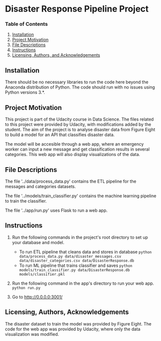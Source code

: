 # Disaster Response Pipeline Project

### Table of Contents 
1. [Installation](#installation)
2. [Project Motivation](#motivation)
3. [File Descriptions](#files)
4. [Instructions](#instructions)
5. [Licensing, Authors, and Acknowledgements](#licensing)

## Installation<a name="installation"></a>

There should be no necessary libraries to run the code here beyond the Anaconda distribution of Python. The code should run with no issues using Python versions 3.*.

## Project Motivation<a name="motivation"></a>

This project is part of the Udacity course in Data Science. The files related to this project were provided by Udacity, with modifications added by the student. The aim of the project is to analyse disaster data from Figure Eight to build a model for an API that classifies disaster data.

The model will be accesible through a web app, where an emergency worker can input a new message and get classification results in several categories. This web app will also display visualizations of the data.

## File Descriptions<a name="files"></a>

The file '../data/process_data.py' contains the ETL pipeline for the messages and categories datasets.

The file '../models/train_classifier.py' contains the machine learning pipeline to train the classifier.

The file '../app/run.py' uses Flask to run a web app.

## Instructions<a name="instructions"></a>
1. Run the following commands in the project's root directory to set up your database and model.

    - To run ETL pipeline that cleans data and stores in database
        `python data/process_data.py data/disaster_messages.csv data/disaster_categories.csv data/DisasterResponse.db`
    - To run ML pipeline that trains classifier and saves
        `python models/train_classifier.py data/DisasterResponse.db models/classifier.pkl`

2. Run the following command in the app's directory to run your web app.
    `python run.py`

3. Go to http://0.0.0.0:3001/

## Licensing, Authors, Acknowledgements<a name="licensing"></a>

The disaster dataset to train the model was provided by Figure Eight. The code for the web app was provided by Udacity, where only the data visualization was modified.